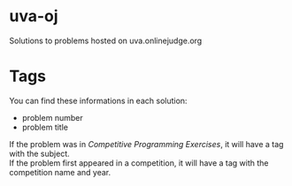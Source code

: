# uva-oj
Solutions to problems hosted on uva.onlinejudge.org
# Tags
You can find these informations in each solution:
- problem number
- problem title

If the problem was in *Competitive Programming Exercises*, it will have a tag with the subject.  
If the problem first appeared in a competition, it will have a tag with the competition name and year.

